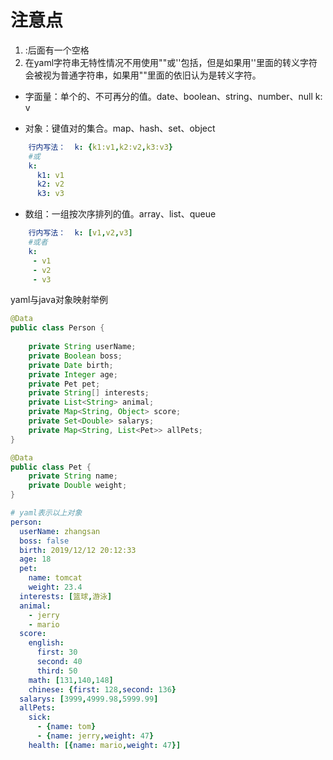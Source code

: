 # 注意点
1. :后面有一个空格
2. 在yaml字符串无特性情况不用使用""或''包括，但是如果用''里面的转义字符会被视为普通字符串，如果用""里面的依旧认为是转义字符。

* 字面量：单个的、不可再分的值。date、boolean、string、number、null
  k: v

* 对象：键值对的集合。map、hash、set、object 
```yaml
    行内写法：  k: {k1:v1,k2:v2,k3:v3}
    #或
    k: 
      k1: v1
      k2: v2
      k3: v3
```

* 数组：一组按次序排列的值。array、list、queue
```yaml
    行内写法：  k: [v1,v2,v3]
    #或者
    k:
     - v1
     - v2
     - v3
```

yaml与java对象映射举例
```java
@Data
public class Person {
	
	private String userName;
	private Boolean boss;
	private Date birth;
	private Integer age;
	private Pet pet;
	private String[] interests;
	private List<String> animal;
	private Map<String, Object> score;
	private Set<Double> salarys;
	private Map<String, List<Pet>> allPets;
}

@Data
public class Pet {
	private String name;
	private Double weight;
}
```

```yaml
# yaml表示以上对象
person:
  userName: zhangsan
  boss: false
  birth: 2019/12/12 20:12:33
  age: 18
  pet: 
    name: tomcat
    weight: 23.4
  interests: [篮球,游泳]
  animal: 
    - jerry
    - mario
  score:
    english: 
      first: 30
      second: 40
      third: 50
    math: [131,140,148]
    chinese: {first: 128,second: 136}
  salarys: [3999,4999.98,5999.99]
  allPets:
    sick:
      - {name: tom}
      - {name: jerry,weight: 47}
    health: [{name: mario,weight: 47}]
```